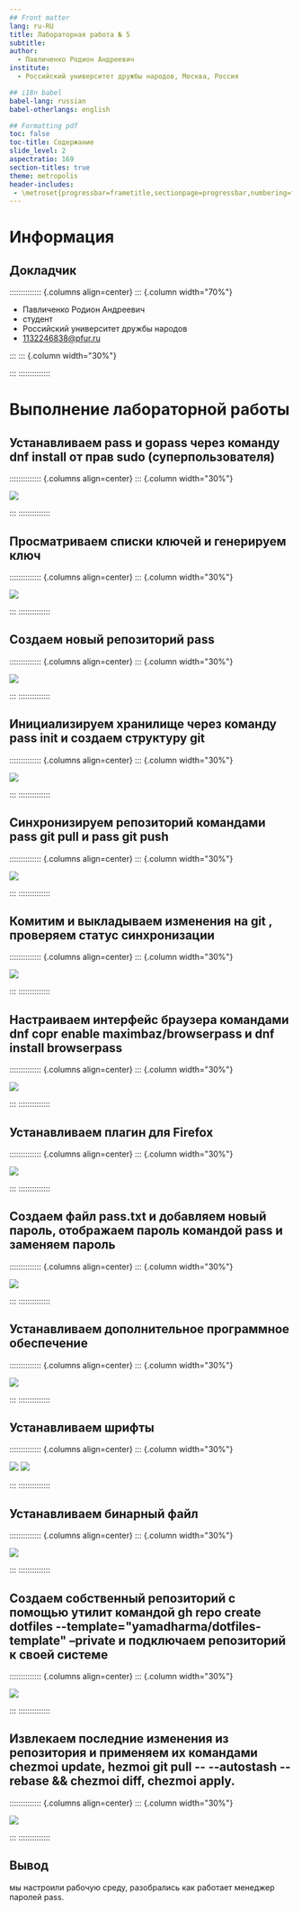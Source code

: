 ```yaml
---
## Front matter
lang: ru-RU
title: Лабораторная работа № 5 
subtitle: 
author:
  - Павличенко Родион Андреевич
institute:
  - Российский университет дружбы народов, Москва, Россия

## i18n babel
babel-lang: russian
babel-otherlangs: english

## Formatting pdf
toc: false
toc-title: Содержание
slide_level: 2
aspectratio: 169
section-titles: true
theme: metropolis
header-includes:
 - \metroset{progressbar=frametitle,sectionpage=progressbar,numbering=fraction}
---
```


# Информация

## Докладчик

:::::::::::::: {.columns align=center}
::: {.column width="70%"}

  * Павличенко Родион Андреевич
  * студент
  * Российский университет дружбы народов
  * [1132246838@pfur.ru](mailto:1132246838@pfur.ru)
  
:::
::: {.column width="30%"}

:::
::::::::::::::

# Выполнение лабораторной работы

## Устанавливаем pass и gopass через команду dnf install от прав sudo (суперпользователя)

:::::::::::::: {.columns align=center}
::: {.column width="30%"}

![](image/1.png)

:::
::::::::::::::

## Просматриваем списки ключей и генерируем ключ

:::::::::::::: {.columns align=center}
::: {.column width="30%"}

![](image/2.png)

:::
::::::::::::::


## Создаем новый репозиторий pass

:::::::::::::: {.columns align=center}
::: {.column width="30%"}

![](image/3.png)

:::
::::::::::::::

## Инициализируем хранилище через команду pass init и создаем структуру git
:::::::::::::: {.columns align=center}
::: {.column width="30%"}

![](image/4.png)

:::
::::::::::::::

## Синхронизируем репозиторий командами pass git pull и pass git push

:::::::::::::: {.columns align=center}
::: {.column width="30%"}

![](image/5.png)

:::
::::::::::::::

## Комитим и выкладываем изменения на git , проверяем статус синхронизации

:::::::::::::: {.columns align=center}
::: {.column width="30%"}

![](image/6.png)

:::
::::::::::::::

## Настраиваем интерфейс браузера командами dnf copr enable maximbaz/browserpass и dnf install browserpass

:::::::::::::: {.columns align=center}
::: {.column width="30%"}

![](image/7.png)

:::
::::::::::::::

## Устанавливаем плагин для Firefox

:::::::::::::: {.columns align=center}
::: {.column width="30%"}

![](image/8.png)

:::
::::::::::::::

## Создаем файл pass.txt и добавляем новый пароль, отображаем пароль командой pass и заменяем пароль

:::::::::::::: {.columns align=center}
::: {.column width="30%"}

![](image/9.png)

:::
::::::::::::::

## Устанавливаем дополнительное программное обеспечение

:::::::::::::: {.columns align=center}
::: {.column width="30%"}

![](image/10.png)

:::
::::::::::::::

## Устанавливаем шрифты

:::::::::::::: {.columns align=center}
::: {.column width="30%"}

![](image/11.png)
![](image/12.png)

:::
::::::::::::::

## Устанавливаем бинарный файл

:::::::::::::: {.columns align=center}
::: {.column width="30%"}

![](image/13.png)

:::
::::::::::::::

## Создаем собственный репозиторий с помощью утилит командой gh repo create dotfiles --template="yamadharma/dotfiles-template" –private и подключаем репозиторий к своей системе

:::::::::::::: {.columns align=center}
::: {.column width="30%"}

![](image/14.png)

:::
::::::::::::::

## Извлекаем последние изменения из репозитория и применяем их командами chezmoi update, hezmoi git pull -- --autostash --rebase && chezmoi diff, chezmoi apply.

:::::::::::::: {.columns align=center}
::: {.column width="30%"}

![](image/15.png)

:::
::::::::::::::


## Вывод

мы настроили рабочую среду, разобрались как работает менеджер паролей pass.

